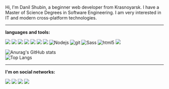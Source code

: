 Hi, I'm Danil Shubin, a beginner web developer from Krasnoyarsk. 
I have a Master of Science Degrees in Software Engineering. 
I am very interested in IT and modern cross-platform technologies.




------------
**languages and tools:**  
<p>
  <img src="https://img.shields.io/badge/-Visual%20Studio%20Code-23A9F2?style=flat-square&logo=Visual%20Studio%20Code&logoColor=white"/>
  <img src="https://img.shields.io/badge/Flutter-02569B?style=flat-square&logo=flutter&logoColor=white"/>
  <img src="https://img.shields.io/badge/dart-%230175C2.svg?style=flat-square&logo=dart&logoColor=white"/>
  <img src="https://img.shields.io/badge/Supabase-3ECF8E?style=flat-square&logo=supabase&logoColor=white"/>
  <img src="https://img.shields.io/badge/Firebase-039BE5?style=flat-square&logo=Firebase&logoColor=white"/>
  <img src="https://img.shields.io/badge/postgres-%23316192.svg?style=flat-square&logo=postgresql&logoColor=white"/>
  <img src="https://img.shields.io/badge/-MySQL-F29111?style=flat-square&logo=MySQL&logoColor=white"/>
  <img alt="Nodejs" src="https://img.shields.io/badge/-Nodejs-43853d?style=flat-square&logo=Node.js&logoColor=white" />
  <img alt="git" src="https://img.shields.io/badge/-Git-F05032?style=flat-square&logo=git&logoColor=white" />
  <img alt="Sass" src="https://img.shields.io/badge/-Sass-CC6699?style=flat-square&logo=sass&logoColor=white" />
  <img alt="html5" src="https://img.shields.io/badge/-HTML5-E34F26?style=flat-square&logo=html5&logoColor=white" />
  <img src="https://img.shields.io/badge/-Vue.js-42B883?style=flat-square&logo=Vue.js&logoColor=white"/>
</p>

![Anurag's GitHub stats](https://github-readme-stats.vercel.app/api?username=yokawaiik&theme=onedark&show_icons=true)
<br/>
![Top Langs](https://github-readme-stats.vercel.app/api/top-langs/?username=yokawaiik&layout=compact&theme=onedark)


------------
**I'm on social networks:**
<p>
  <a href="https://mail.google.com/mail/u/0/#search/yokawaiik%40gmail.com"><img src="https://img.shields.io/badge/Gmail-D14836?style=for-the-badge&logo=gmail&logoColor=white"/></a>
  <a href="https://instagram.com/yokawaiik"><img src="https://img.shields.io/badge/instagram-E4405F.svg?style=for-the-badge&logo=instagram&logoColor=white"/></a>
  <a href="https://linkedin.com/in/danil-shubin"><img src="https://img.shields.io/badge/linkedin-0077B5.svg?style=for-the-badge&logo=linkedin&logoColor=white"/></a>
  <a href="https://t.me/yokawaiik"><img src="https://img.shields.io/badge/Telegram-2CA5E0?style=for-the-badge&logo=telegram&logoColor=white"/></a>
</p>
